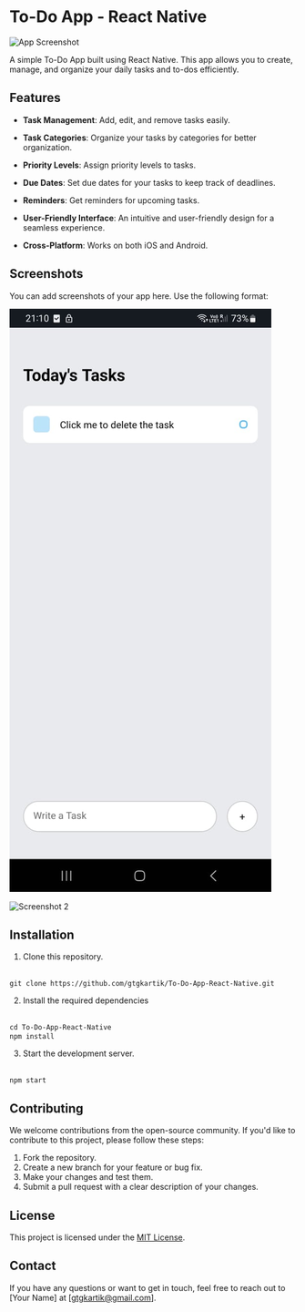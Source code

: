 
# To-Do App - React Native

  

![App Screenshot](/path/to/your/screenshot.png)

  

A simple To-Do App built using React Native. This app allows you to create, manage, and organize your daily tasks and to-dos efficiently.

  

## Features

  

-  **Task Management**: Add, edit, and remove tasks easily.

-  **Task Categories**: Organize your tasks by categories for better organization.

-  **Priority Levels**: Assign priority levels to tasks.

-  **Due Dates**: Set due dates for your tasks to keep track of deadlines.

-  **Reminders**: Get reminders for upcoming tasks.

-  **User-Friendly Interface**: An intuitive and user-friendly design for a seamless experience.

-  **Cross-Platform**: Works on both iOS and Android.

  

## Screenshots

  

You can add screenshots of your app here. Use the following format:



![Screenshot 1](/image.jpg)

![Screenshot 2](/path/to/screenshot2.png)

  

## Installation

  

1. Clone this repository.

```

git clone https://github.com/gtgkartik/To-Do-App-React-Native.git

```

2. Install the required dependencies

```

cd To-Do-App-React-Native
npm install

```
3. Start the development server.
```

npm start

``` 
## Contributing
We welcome contributions from the open-source community. If you'd like to contribute to this project, please follow these steps:

1.  Fork the repository.
2.  Create a new branch for your feature or bug fix.
3.  Make your changes and test them.
4.  Submit a pull request with a clear description of your changes.

## License

This project is licensed under the [MIT License](https://github.com/gtgkartik/To-Do-App-React-Native/blob/master/LICENSE).

## Contact

If you have any questions or want to get in touch, feel free to reach out to [Your Name] at [[gtgkartik@gmail.com](mailto:gtgkartik@gmail.com)].
